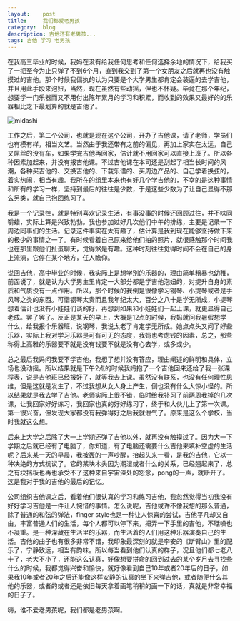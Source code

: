 ```yaml
---
layout:    post
title:     我们都爱老男孩
category:  blog
description: 吉他还有老男孩...
tags: 吉他 学习 老男孩
---
```

在我高三毕业的时候，我妈在没有给我任何思考和任何选择余地的情况下，给我买了一把至今为止只弹了不到6个月，直到我交到了第一个女朋友之后就再也没有触摸过的吉他。那个时候我偏执的认为只要是个大学男生都肯定会装逼的去学吉他，并且用此手段来泡妞，当然，现在虽然有些动摇，但也不怀疑。毕竟在那个年纪，想要学一门乐器而又不用付出陈年累月的学习和积累，而收到的效果又最好的的乐器相比之下最划算的就是吉他了。

![midashi](http://farm9.staticflickr.com/8339/8242789635_5e1397d6c6_o.jpg)

工作之后，第二个公司，也就是现在这个公司，开办了吉他课，请了老师，学员们也有模有样，相当文艺。当然由于我还带有之前的偏见，再加上家实在太远，自己又屌丝的没有车，如果学完吉他再回家，估计就不用回家可以直接上班了。所以各种因素加起来，并没有报吉他课。不过吉他课在本司还是刮起了相当长时间的风潮，各种买吉他的、交换吉他的、下载乐谱的、买周边产品的、自己学着换弦的，着实热闹，相当有趣。我所在的组里本来也有好几个学吉他的，不幸的是这种事情和所有的学习一样，坚持到最后的往往是少数，于是这些少数为了让自己显得不那么另类，就自己抱团练习了。

我是一个记录控，就是特别喜欢记录生活，有事没事的时候还回顾过往，并不味同嚼蜡，实际上算是兴致勃勃。我也参加过好几次他们中午的排练，主要是记录一下周边同事们的生活。记录这件事实在太有趣了，估计算是我到现在能够坚持做下来的极少的事情之一了。有时候看着自己原来给他们拍的照片，就很感触那个时间我也在那里跟他们扯蛋聊天，觉得煞是有趣。这种时刻往往觉得时间不会在自己的身上流淌，它停在某个地方，任人瞻仰。

说回吉他，高中毕业的时候，我实际上是想学别的乐器的，理由简单粗暴也幼稚，前面说了，就是认为大学男生里肯定一大部分都是学吉他泡妞的，对提升自身的素质和气质没有一点作用。所以，那个时候的我倒是很像学习钢琴、小提琴或者是手风琴之类的东西。可惜钢琴太贵而且我年纪太大，百分之八十是学无所成，小提琴想着估计也没有小娃娃们谈的好，再想到如果和小娃娃们一起上课，就更显得自己老成。罢了罢了。反正是某天的早上，大概是12点的时候，我妈就问我暑假想学什么，给我报个乐器班，说钢琴，我说太老了肯定学无所成。她点点头又问了好些乐器，实际上我对学习乐器是可有可无的态度，我妈也考虑钱的因素，总之，那些称得上高雅的乐器要不就是没有钱要不就是没有心去学，或多或少。

总之最后我妈问我要不学吉他，我想了想并没有答应，理由阐述的鲜明和具体，立场也没动摇。所以结果就是下午2点的时候我妈抱了一个吉他回来还给了我一张课程表，说是吉他班已经报好了，就等我去上课。虽然没有联系，也没有任何理性思维，但是这就是发生了，不过我想从女人身上产生，倒也没有什么大惊小怪的。所以结果就是我去学了吉他。老师实际上很不错，临时给我补习了前两周我掉的几次课，让我回家好好练习，我回家也真的好好练习了，终于和大伙儿上了第一次课。第一很兴奋，但发现大家都没有我弹得好之后我就泄气了。原来是这么个学校，当时我就这么想。

后来上大学之后除了大一上学期还弹了吉他以外，就再没有触摸过了。因为大一下学期之后就已经有了电脑了，你知道，有了电脑还需要什么吉他来填补空虚的生活呢？后来某一天的早晨，我被轰的一声吵醒，抬起头来一看，是我的吉他，它以一种决绝的方式抗议了。它的某块木头因为潮湿或者什么的关系，已经翘起来了，总之有块挡板也再也承受不了这种来自宇宙深处的怨念，pong的一声，就断开了。这是我对于我的吉他的最后的记忆。

公司组织吉他课之后，看着他们很认真的学习和练习吉他，我忽然觉得当初我没有好好学习吉他是一件让人惋惜的事情。怎么说呢，吉他或许不像我想的那么普通，除了普通的和弦的弹法，finger style也是一种让人惊喜的尝试，吉他平凡却又自由，丰富普通人们的生活，每个人都可以停下来，把弄一下手里的吉他，不聒噪也不凝重。是一种深藏在生活里的乐器，而生活着的人们用这种乐器演奏自己的生活。吉他的曲子也有很多非常不错，我印象最深刻的就是李安的《断臂山》里的配乐了，宁静致远，相当有韵味。所以每当看到他们认真的样子，况且他们都七老八十了，老大不小了，还能这么认真，好像想要拼命的回到过去的某个岁月去寻找些什么的时候，我都觉得兴奋和愉快，就好像看到自己10年或者20年后的日子，如果我10年或者20年之后还能像这样安静的认真的坐下来弹吉他，或者随便什么其他的乐器，或者的或者还是依旧每天拿着画笔稍稍的画一下的话，真就是非常幸福的日子了。

嗨，谁不爱老男孩呢，我们都是老男孩啊。